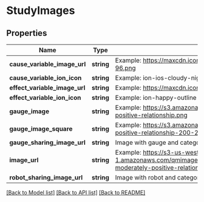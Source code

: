# StudyImages

## Properties
Name | Type | Description | Notes
------------ | ------------- | ------------- | -------------
**cause_variable_image_url** | **string** | Example: https://maxcdn.icons8.com/Color/PNG/96/Household/sleeping_in_bed-96.png | [optional] 
**cause_variable_ion_icon** | **string** | Example: ion-ios-cloudy-night-outline | [optional] 
**effect_variable_image_url** | **string** | Example: https://maxcdn.icons8.com/Color/PNG/96/Cinema/theatre_mask-96.png | [optional] 
**effect_variable_ion_icon** | **string** | Example: ion-happy-outline | [optional] 
**gauge_image** | **string** | Example: https://s3.amazonaws.com/quantimodo-docs/images/gauge-moderately-positive-relationship.png | 
**gauge_image_square** | **string** | Example: https://s3.amazonaws.com/quantimodo-docs/images/gauge-moderately-positive-relationship-200-200.png | 
**gauge_sharing_image_url** | **string** | Image with gauge and category images | [optional] 
**image_url** | **string** | Example: https://s3-us-west-1.amazonaws.com/qmimages/variable_categories_gauges_logo_background/gauge-moderately-positive-relationship_sleep_emotions_logo_background.png | 
**robot_sharing_image_url** | **string** | Image with robot and category images | [optional] 

[[Back to Model list]](../README.md#documentation-for-models) [[Back to API list]](../README.md#documentation-for-api-endpoints) [[Back to README]](../README.md)


